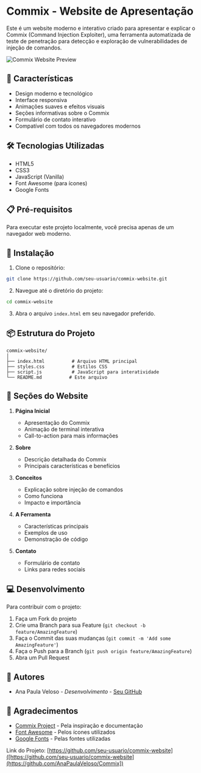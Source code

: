 # Commix - Website de Apresentação

Este é um website moderno e interativo criado para apresentar e explicar o Commix (Command Injection Exploiter), uma ferramenta automatizada de teste de penetração para detecção e exploração de vulnerabilidades de injeção de comandos.

![Commix Website Preview](preview.png)

## 🚀 Características

- Design moderno e tecnológico
- Interface responsiva
- Animações suaves e efeitos visuais
- Seções informativas sobre o Commix
- Formulário de contato interativo
- Compatível com todos os navegadores modernos

## 🛠️ Tecnologias Utilizadas

- HTML5
- CSS3
- JavaScript (Vanilla)
- Font Awesome (para ícones)
- Google Fonts

## 📋 Pré-requisitos

Para executar este projeto localmente, você precisa apenas de um navegador web moderno.

## 🔧 Instalação

1. Clone o repositório:
```bash
git clone https://github.com/seu-usuario/commix-website.git
```

2. Navegue até o diretório do projeto:
```bash
cd commix-website
```

3. Abra o arquivo `index.html` em seu navegador preferido.

## 📦 Estrutura do Projeto

```
commix-website/
│
├── index.html          # Arquivo HTML principal
├── styles.css          # Estilos CSS
├── script.js           # JavaScript para interatividade
└── README.md          # Este arquivo
```

## 🎨 Seções do Website

1. **Página Inicial**
   - Apresentação do Commix
   - Animação de terminal interativa
   - Call-to-action para mais informações

2. **Sobre**
   - Descrição detalhada do Commix
   - Principais características e benefícios

3. **Conceitos**
   - Explicação sobre injeção de comandos
   - Como funciona
   - Impacto e importância

4. **A Ferramenta**
   - Características principais
   - Exemplos de uso
   - Demonstração de código

5. **Contato**
   - Formulário de contato
   - Links para redes sociais

## 💻 Desenvolvimento

Para contribuir com o projeto:

1. Faça um Fork do projeto
2. Crie uma Branch para sua Feature (`git checkout -b feature/AmazingFeature`)
3. Faça o Commit das suas mudanças (`git commit -m 'Add some AmazingFeature'`)
4. Faça o Push para a Branch (`git push origin feature/AmazingFeature`)
5. Abra um Pull Request

## 👥 Autores

- Ana Paula Veloso - *Desenvolvimento* - [Seu GitHub]([https://github.com/seu-usuario](https://github.com/AnaPaulaVeloso))

## 🙏 Agradecimentos

- [Commix Project](https://github.com/commixproject/commix) - Pela inspiração e documentação
- [Font Awesome](https://fontawesome.com/) - Pelos ícones utilizados
- [Google Fonts](https://fonts.google.com/) - Pelas fontes utilizadas

Link do Projeto: [https://github.com/seu-usuario/commix-website]([https://github.com/seu-usuario/commix-website](https://github.com/AnaPaulaVeloso/Commix])
